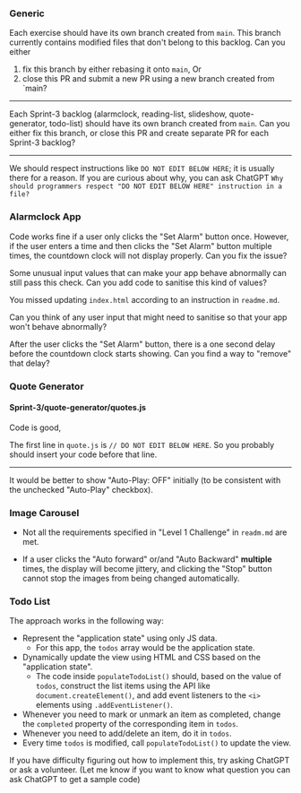 ### Generic

Each exercise should have its own branch created from `main`. This branch currently contains modified files that don't belong to this backlog. Can you either
1. fix this branch by either rebasing it onto `main`, Or
2. close this PR and submit a new PR using a new branch created from `main?

---

Each Sprint-3 backlog (alarmclock, reading-list, slideshow, quote-generator, todo-list) should have its own branch created from `main`. Can you either fix this branch, or close this PR and create separate PR for each Sprint-3 backlog?

---

We should respect instructions like `DO NOT EDIT BELOW HERE`; it is usually there for a reason. If you are curious about why, you can ask ChatGPT `Why should programmers respect "DO NOT EDIT BELOW HERE" instruction in a file?`


### Alarmclock App

Code works fine if a user only clicks the "Set Alarm" button once.
However, if the user enters a time and then clicks the "Set Alarm" button multiple times, the countdown clock will not display properly.
Can you fix the issue?

Some unusual input values that can make your app behave abnormally can still pass this check. Can you add code to sanitise this kind of values?

You missed updating `index.html` according to an instruction in `readme.md`.

Can you think of any user input that might need to sanitise so that your app won't behave abnormally?

After the user clicks the "Set Alarm" button, there is a one second delay before the countdown clock starts showing. Can you find a way to "remove" that delay? 

### Quote Generator

#### Sprint-3/quote-generator/quotes.js
Code is good, 

The first line in `quote.js` is `// DO NOT EDIT BELOW HERE`. So you probably should insert your code before that line.

---

It would be better to show "Auto-Play: OFF" initially (to be consistent with the unchecked "Auto-Play" checkbox).

### Image Carousel

- Not all the requirements specified in "Level 1 Challenge" in `readm.md` are met.

- If a user clicks the "Auto forward" or/and "Auto Backward" **multiple** times, the display will become jittery, and clicking the "Stop" button cannot stop the images from being changed automatically.

### Todo List

The approach works in the following way:
- Represent the "application state" using only JS data.
  - For this app, the `todos` array would be the application state.
- Dynamically update the view using HTML and CSS based on the "application state".
  - The code inside `populateTodoList()` should, based on the value of `todos`,  construct the list items using the API like `document.createElement()`, and add event listeners to the `<i>` elements using `.addEventListener()`. 
- Whenever you need to mark or unmark an item as completed, change the `completed` property of the corresponding item in `todos`.
- Whenever you need to add/delete an item, do it in `todos`.
- Every time `todos` is modified, call `populateTodoList()` to update the view.

If you have difficulty figuring out how to implement this, try asking ChatGPT or ask a volunteer.
(Let me know if you want to know what question you can ask ChatGPT to get a sample code)



